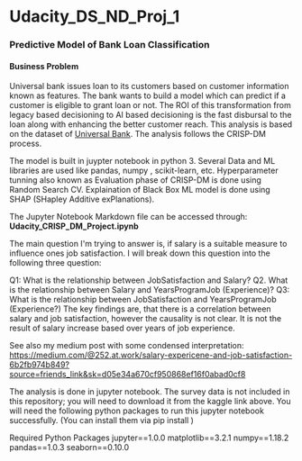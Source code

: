 # Udacity_DS_ND_Proj_1
### Predictive Model of Bank Loan Classification

#### Business Problem

Universal bank issues loan to its customers based on customer information known as features.
The bank wants to build a model which can predict if a customer is eligible to grant loan or not. The ROI of this transformation from legacy based decisioning to AI based decisioning is the fast disbursal to the loan along with enhancing the better customer reach.
This analysis is based on the dataset of [Universal Bank](https://www.kaggle.com/sriharipramod/bank-loan-classification). The analysis follows the CRISP-DM process.

The model is built in juypter notebook in python 3. Several Data and ML libraries are used like pandas, numpy , scikit-learn, etc. 
Hyperparameter tunning also known as Evaluation phase of CRISP-DM is done using Random Search CV.
Explaination of Black Box ML model is done using SHAP (SHapley Additive exPlanations).

The Jupyter Notebook Markdown file can be accessed through: **Udacity_CRISP_DM_Project.ipynb**

The main question I'm trying to answer is, if salary is a suitable measure to influence ones job satisfaction. I will break down this question into the following three question:

Q1: What is the relationship between JobSatisfaction and Salary?
Q2. What is the relationship between Salary and YearsProgramJob (Experience)?
Q3: What is the relationship between JobSatisfaction and YearsProgramJob (Experience?)
The key findings are, that there is a correlation between salary and job satisfaction, however the causality is not clear. It is not the result of salary increase based over years of job experience.

See also my medium post with some condensed interpretation: https://medium.com/@252.at.work/salary-expericene-and-job-satisfaction-6b2fb974b849?source=friends_link&sk=d05e34a670cf950868ef16f0abad0cf8

The analysis is done in jupyter notebook. The survey data is not included in this repository; you will need to download it from the kaggle link above. You will need the following python packages to run this jupyter notebook successfully. (You can install them via pip install )

Required Python Packages
jupyter==1.0.0
matplotlib==3.2.1
numpy==1.18.2
pandas==1.0.3
seaborn==0.10.0
